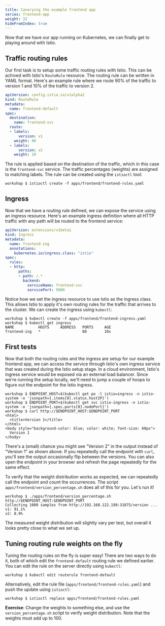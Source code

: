 ```yaml
---
title: Canarying the example frontend app
series: frontend-app
weight: 32
hideFromIndex: true
---
```


Now that we have our app running on Kubernetes, we can finally get to playing around with Istio.

## Traffic routing rules

Our first task is to setup some traffic routing rules with Istio. This can be achived with Istio's `RouteRule` resource. The routing rule can be written in YAML format. Here's an example rule where we route 90% of the traffic to version 1 and 10% of the traffic to version 2.

```yaml
apiVersion: config.istio.io/v1alpha2
kind: RouteRule
metadata:
  name: frontend-default
spec:
  destination:
    name: frontend-svc
  route:
  - labels:
      version: v1
    weight: 90
  - labels:
      version: v2
    weight: 10
```

The rule is applied based on the destination of the traffic, which in this case is the `frontend-svc` service. The traffic percentages (weights) are assigned to matching labels. The rule can be created using the `istioctl` tool:

```shell
workshop $ istioctl create -f apps/frontend/frontend-rules.yaml
```

## Ingress

Now that we have a routing rule defined, we can expose the service using an ingress resource. Here's an example ingress definition where all HTTP traffic with any path will be routed to the frontend service:

```yaml
apiVersion: extensions/v1beta1
kind: Ingress
metadata:
  name: frontend-ing
  annotations:
    kubernetes.io/ingress.class: "istio"
spec:
  rules:
  - http:
      paths:
      - path: /.*
        backend:
          serviceName: frontend-svc
          servicePort: 5000
```

Notice how we set the ingress resource to use Istio as the ingress class. This allows Istio to apply it's own routing rules for the traffic that arrives to the cluster. We can create the ingress using `kubectl`:

```shell
workshop $ kubectl create -f apps/frontend/frontend-ingress.yaml
workshop $ kubectl get ingress
NAME           HOSTS     ADDRESS   PORTS     AGE
frontend-ing   *                   80        10s
```

## First tests

Now that both the routing rules and the ingress are setup for our example frontend app, we can access the service through Istio's own ingress service that was created during the Istio setup stage. In a cloud environment, Istio's ingress service would be exposed via an external load balancer. Since we're running the setup locally, we'll need to jump a couple of hoops to figure out the endpoint for the Istio ingress.

```shell
workshop $ ENDPOINT_HOST=$(kubectl get po -l istio=ingress -n istio-system -o 'jsonpath={.items[0].status.hostIP}')
workshop $ ENDPOINT_PORT=$(kubectl get svc istio-ingress -n istio-system -o 'jsonpath={.spec.ports[0].nodePort}')
workshop $ curl http://$ENDPOINT_HOST:$ENDPOINT_PORT
<html>
  <title>Version 1</title>
</html>
<body style="background-color: blue; color: white; font-size: 60px">
  Version 1
</body>
```

There's a (small) chance you might see "Version 2" in the output instead of "Version 1" as shown above. If you repeatedly call the endpoint with `curl`, you'll see the output occasionally flip between the versions. You can also open the endpoint in your browser and refresh the page repeatedly for the same effect.

To verify that the weight distribution works as expected, we can repeatedly call the endpoint and count the occurrences. The script `apps/frontend/version_percentage.sh` does all of this for you. Let's run it!

```shell
workshop $ ./apps/frontend/version_percentage.sh http://$ENDPOINT_HOST:$ENDPOINT_PORT
Collecting 1000 samples from http://192.168.122.198:31875/version ...
v1: 91.1%
v2: 8.9%
```

The measured weight distribution will slightly vary per test, but overall it looks pretty close to what we set up.

## Tuning routing rule weights on the fly

Tuning the routing rules on the fly is super easy! There are two ways to do it, both of which edit the `frontend-default` routing rule we defined earlier. You can edit the rule on the server directly using `kubectl`:

```shell
workshop $ kubectl edit routerule frontend-default
```

 Alternatively, edit the rule file (`apps/frontend/frontend-rules.yaml`) and push the update using `istioctl`:

 ```shell
 workshop $ istioctl replace apps/frontend/frontend-rules.yaml
 ```

**Exercise**: Change the weights to something else, and use the `version_percentage.sh` script to verify weight distribution. Note that the weights must add up to 100.
